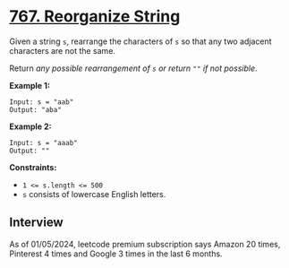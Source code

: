 # [767. Reorganize String](https://leetcode.com/problems/reorganize-string/)

Given a string `s`, rearrange the characters of `s` so that any two adjacent characters are not the same.

Return _any possible rearrangement of `s` or return `""` if not possible_.

**Example 1:**
```
Input: s = "aab"
Output: "aba"
```

**Example 2:**
```
Input: s = "aaab"
Output: ""
```

**Constraints:**
* `1 <= s.length <= 500`
* `s` consists of lowercase English letters.

## Interview
As of 01/05/2024, leetcode premium subscription says Amazon 20 times, Pinterest 4 times and Google 3 times in the last 6 months.
